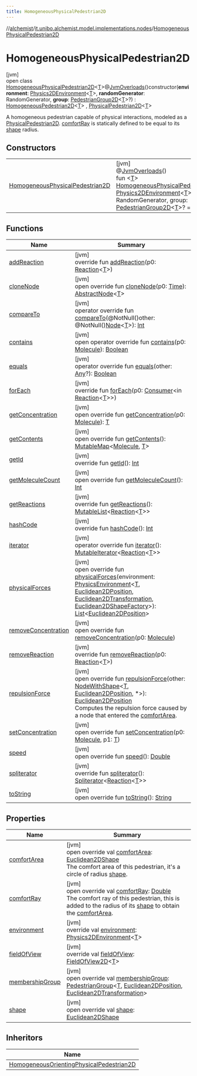 ```yaml
---
title: HomogeneousPhysicalPedestrian2D
---
```

//[alchemist](../../../index.html)/[it.unibo.alchemist.model.implementations.nodes](../index.html)/[HomogeneousPhysicalPedestrian2D](index.html)



# HomogeneousPhysicalPedestrian2D



[jvm]\
open class [HomogeneousPhysicalPedestrian2D](index.html)<[T](index.html)>@[JvmOverloads](https://kotlinlang.org/api/latest/jvm/stdlib/kotlin.jvm/-jvm-overloads/index.html)()constructor(**environment**: [Physics2DEnvironment](../../it.unibo.alchemist.model.interfaces.environments/-physics2-d-environment/index.html)<[T](index.html)>, **randomGenerator**: RandomGenerator, **group**: [PedestrianGroup2D](../../it.unibo.alchemist.model.interfaces/-pedestrian-group2-d/index.html)<[T](index.html)>?) : [HomogeneousPedestrian2D](../-homogeneous-pedestrian2-d/index.html)<[T](index.html)> , [PhysicalPedestrian2D](../../it.unibo.alchemist.model.interfaces/-physical-pedestrian2-d/index.html)<[T](index.html)> 

A homogeneous pedestrian capable of physical interactions, modeled as a [PhysicalPedestrian2D](../../it.unibo.alchemist.model.interfaces/-physical-pedestrian2-d/index.html). [comfortRay](comfort-ray.html) is statically defined to be equal to its [shape](index.html#1628558488%2FProperties%2F-134779887) radius.



## Constructors


| | |
|---|---|
| [HomogeneousPhysicalPedestrian2D](-homogeneous-physical-pedestrian2-d.html) | [jvm]<br>@[JvmOverloads](https://kotlinlang.org/api/latest/jvm/stdlib/kotlin.jvm/-jvm-overloads/index.html)()<br>fun <[T](index.html)> [HomogeneousPhysicalPedestrian2D](-homogeneous-physical-pedestrian2-d.html)(environment: [Physics2DEnvironment](../../it.unibo.alchemist.model.interfaces.environments/-physics2-d-environment/index.html)<[T](index.html)>, randomGenerator: RandomGenerator, group: [PedestrianGroup2D](../../it.unibo.alchemist.model.interfaces/-pedestrian-group2-d/index.html)<[T](index.html)>? = null) |


## Functions


| Name | Summary |
|---|---|
| [addReaction](index.html#-1914162920%2FFunctions%2F-134779887) | [jvm]<br>override fun [addReaction](index.html#-1914162920%2FFunctions%2F-134779887)(p0: [Reaction](../../it.unibo.alchemist.model.interfaces/-reaction/index.html)<[T](index.html)>) |
| [cloneNode](index.html#1410251741%2FFunctions%2F-134779887) | [jvm]<br>open override fun [cloneNode](index.html#1410251741%2FFunctions%2F-134779887)(p0: [Time](../../it.unibo.alchemist.model.interfaces/-time/index.html)): [AbstractNode](../-abstract-node/index.html)<[T](index.html)> |
| [compareTo](index.html#-635306233%2FFunctions%2F-134779887) | [jvm]<br>operator override fun [compareTo](index.html#-635306233%2FFunctions%2F-134779887)(@NotNull()other: @NotNull()[Node](../../it.unibo.alchemist.model.interfaces/-node/index.html)<[T](index.html)>): [Int](https://kotlinlang.org/api/latest/jvm/stdlib/kotlin/-int/index.html) |
| [contains](index.html#-1500024274%2FFunctions%2F-134779887) | [jvm]<br>open operator override fun [contains](index.html#-1500024274%2FFunctions%2F-134779887)(p0: [Molecule](../../it.unibo.alchemist.model.interfaces/-molecule/index.html)): [Boolean](https://kotlinlang.org/api/latest/jvm/stdlib/kotlin/-boolean/index.html) |
| [equals](index.html#1855273807%2FFunctions%2F-134779887) | [jvm]<br>operator override fun [equals](index.html#1855273807%2FFunctions%2F-134779887)(other: [Any](https://kotlinlang.org/api/latest/jvm/stdlib/kotlin/-any/index.html)?): [Boolean](https://kotlinlang.org/api/latest/jvm/stdlib/kotlin/-boolean/index.html) |
| [forEach](index.html#1514566078%2FFunctions%2F-134779887) | [jvm]<br>override fun [forEach](index.html#1514566078%2FFunctions%2F-134779887)(p0: [Consumer](https://docs.oracle.com/javase/8/docs/api/java/util/function/Consumer.html)<in [Reaction](../../it.unibo.alchemist.model.interfaces/-reaction/index.html)<[T](index.html)>>) |
| [getConcentration](index.html#-989109866%2FFunctions%2F-134779887) | [jvm]<br>open override fun [getConcentration](index.html#-989109866%2FFunctions%2F-134779887)(p0: [Molecule](../../it.unibo.alchemist.model.interfaces/-molecule/index.html)): [T](index.html) |
| [getContents](../-abstract-node/get-contents.html) | [jvm]<br>open override fun [getContents](../-abstract-node/get-contents.html)(): [MutableMap](https://kotlinlang.org/api/latest/jvm/stdlib/kotlin.collections/-mutable-map/index.html)<[Molecule](../../it.unibo.alchemist.model.interfaces/-molecule/index.html), [T](index.html)> |
| [getId](index.html#2063123767%2FFunctions%2F-134779887) | [jvm]<br>override fun [getId](index.html#2063123767%2FFunctions%2F-134779887)(): [Int](https://kotlinlang.org/api/latest/jvm/stdlib/kotlin/-int/index.html) |
| [getMoleculeCount](../-abstract-node/get-molecule-count.html) | [jvm]<br>open override fun [getMoleculeCount](../-abstract-node/get-molecule-count.html)(): [Int](https://kotlinlang.org/api/latest/jvm/stdlib/kotlin/-int/index.html) |
| [getReactions](index.html#-301186114%2FFunctions%2F-134779887) | [jvm]<br>override fun [getReactions](index.html#-301186114%2FFunctions%2F-134779887)(): [MutableList](https://kotlinlang.org/api/latest/jvm/stdlib/kotlin.collections/-mutable-list/index.html)<[Reaction](../../it.unibo.alchemist.model.interfaces/-reaction/index.html)<[T](index.html)>> |
| [hashCode](../-abstract-node/hash-code.html) | [jvm]<br>override fun [hashCode](../-abstract-node/hash-code.html)(): [Int](https://kotlinlang.org/api/latest/jvm/stdlib/kotlin/-int/index.html) |
| [iterator](../-abstract-node/iterator.html) | [jvm]<br>operator override fun [iterator](../-abstract-node/iterator.html)(): [MutableIterator](https://kotlinlang.org/api/latest/jvm/stdlib/kotlin.collections/-mutable-iterator/index.html)<[Reaction](../../it.unibo.alchemist.model.interfaces/-reaction/index.html)<[T](index.html)>> |
| [physicalForces](../../it.unibo.alchemist.model.interfaces/-physical-pedestrian2-d/index.html#1946949119%2FFunctions%2F-134779887) | [jvm]<br>open override fun [physicalForces](../../it.unibo.alchemist.model.interfaces/-physical-pedestrian2-d/index.html#1946949119%2FFunctions%2F-134779887)(environment: [PhysicsEnvironment](../../it.unibo.alchemist.model.interfaces.environments/-physics-environment/index.html)<[T](index.html), [Euclidean2DPosition](../../it.unibo.alchemist.model.implementations.positions/-euclidean2-d-position/index.html), [Euclidean2DTransformation](../../it.unibo.alchemist.model.interfaces.geometry.euclidean2d/-euclidean2-d-transformation/index.html), [Euclidean2DShapeFactory](../../it.unibo.alchemist.model.interfaces.geometry.euclidean2d/-euclidean2-d-shape-factory/index.html)>): [List](https://kotlinlang.org/api/latest/jvm/stdlib/kotlin.collections/-list/index.html)<[Euclidean2DPosition](../../it.unibo.alchemist.model.implementations.positions/-euclidean2-d-position/index.html)> |
| [removeConcentration](index.html#571173562%2FFunctions%2F-134779887) | [jvm]<br>open override fun [removeConcentration](index.html#571173562%2FFunctions%2F-134779887)(p0: [Molecule](../../it.unibo.alchemist.model.interfaces/-molecule/index.html)) |
| [removeReaction](index.html#982079025%2FFunctions%2F-134779887) | [jvm]<br>override fun [removeReaction](index.html#982079025%2FFunctions%2F-134779887)(p0: [Reaction](../../it.unibo.alchemist.model.interfaces/-reaction/index.html)<[T](index.html)>) |
| [repulsionForce](../../it.unibo.alchemist.model.interfaces/-physical-pedestrian2-d/repulsion-force.html) | [jvm]<br>open override fun [repulsionForce](../../it.unibo.alchemist.model.interfaces/-physical-pedestrian2-d/repulsion-force.html)(other: [NodeWithShape](../../it.unibo.alchemist.model.interfaces.nodes/-node-with-shape/index.html)<[T](index.html), [Euclidean2DPosition](../../it.unibo.alchemist.model.implementations.positions/-euclidean2-d-position/index.html), *>): [Euclidean2DPosition](../../it.unibo.alchemist.model.implementations.positions/-euclidean2-d-position/index.html)<br>Computes the repulsion force caused by a node that entered the [comfortArea](../../it.unibo.alchemist.model.interfaces/-physical-pedestrian2-d/comfort-area.html). |
| [setConcentration](index.html#-1479666879%2FFunctions%2F-134779887) | [jvm]<br>open override fun [setConcentration](index.html#-1479666879%2FFunctions%2F-134779887)(p0: [Molecule](../../it.unibo.alchemist.model.interfaces/-molecule/index.html), p1: [T](index.html)) |
| [speed](../-abstract-homogeneous-pedestrian/speed.html) | [jvm]<br>open override fun [speed](../-abstract-homogeneous-pedestrian/speed.html)(): [Double](https://kotlinlang.org/api/latest/jvm/stdlib/kotlin/-double/index.html) |
| [spliterator](../-abstract-node/spliterator.html) | [jvm]<br>override fun [spliterator](../-abstract-node/spliterator.html)(): [Spliterator](https://docs.oracle.com/javase/8/docs/api/java/util/Spliterator.html)<[Reaction](../../it.unibo.alchemist.model.interfaces/-reaction/index.html)<[T](index.html)>> |
| [toString](../-abstract-node/to-string.html) | [jvm]<br>open override fun [toString](../-abstract-node/to-string.html)(): [String](https://kotlinlang.org/api/latest/jvm/stdlib/kotlin/-string/index.html) |


## Properties


| Name | Summary |
|---|---|
| [comfortArea](index.html#1931996608%2FProperties%2F-134779887) | [jvm]<br>open override val [comfortArea](index.html#1931996608%2FProperties%2F-134779887): [Euclidean2DShape](../../it.unibo.alchemist.model.interfaces.geometry.euclidean2d/index.html#1496739300%2FClasslikes%2F-134779887)<br>The comfort area of this pedestrian, it's a circle of radius [shape](../../it.unibo.alchemist.model.interfaces/-physical-pedestrian2-d/index.html#300387463%2FProperties%2F-134779887). |
| [comfortRay](comfort-ray.html) | [jvm]<br>open override val [comfortRay](comfort-ray.html): [Double](https://kotlinlang.org/api/latest/jvm/stdlib/kotlin/-double/index.html)<br>The comfort ray of this pedestrian, this is added to the radius of its [shape](index.html#1628558488%2FProperties%2F-134779887) to obtain the [comfortArea](index.html#1931996608%2FProperties%2F-134779887). |
| [environment](index.html#-262815386%2FProperties%2F-134779887) | [jvm]<br>override val [environment](index.html#-262815386%2FProperties%2F-134779887): [Physics2DEnvironment](../../it.unibo.alchemist.model.interfaces.environments/-physics2-d-environment/index.html)<[T](index.html)> |
| [fieldOfView](index.html#-966033885%2FProperties%2F-134779887) | [jvm]<br>override val [fieldOfView](index.html#-966033885%2FProperties%2F-134779887): [FieldOfView2D](../../it.unibo.alchemist.model.implementations.geometry.euclidean2d/-field-of-view2-d/index.html)<[T](index.html)> |
| [membershipGroup](index.html#-587122192%2FProperties%2F-134779887) | [jvm]<br>open override val [membershipGroup](index.html#-587122192%2FProperties%2F-134779887): [PedestrianGroup](../../it.unibo.alchemist.model.interfaces/-pedestrian-group/index.html)<[T](index.html), [Euclidean2DPosition](../../it.unibo.alchemist.model.implementations.positions/-euclidean2-d-position/index.html), [Euclidean2DTransformation](../../it.unibo.alchemist.model.interfaces.geometry.euclidean2d/-euclidean2-d-transformation/index.html)> |
| [shape](index.html#1628558488%2FProperties%2F-134779887) | [jvm]<br>open override val [shape](index.html#1628558488%2FProperties%2F-134779887): [Euclidean2DShape](../../it.unibo.alchemist.model.interfaces.geometry.euclidean2d/index.html#1496739300%2FClasslikes%2F-134779887) |


## Inheritors


| Name |
|---|
| [HomogeneousOrientingPhysicalPedestrian2D](../-homogeneous-orienting-physical-pedestrian2-d/index.html) |

